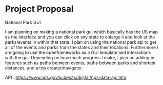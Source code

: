 # Project Proposal

National Park GUI 

I am planning on making a national park gui which basically has the US map as the interface and you can click on any state to enlarge it and look at the parks/events in within that state. I plan on using the national park api to get all of the events and parks from the states and their locations. Furthermore I am going to use the openframeworks as a GUI template and interactions with the gui. Depending on how much progress I make, I plan on adding in features such as paths between events, paths between parks and shortest distances, and a trip creator/navigator. 

API : https://www.nps.gov/subjects/digital/nps-data-api.htm
